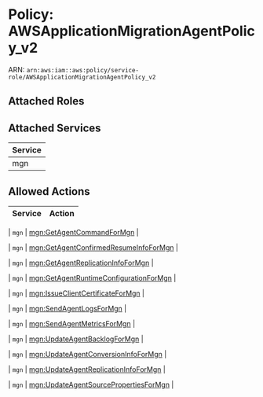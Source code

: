 # Policy: AWSApplicationMigrationAgentPolicy_v2

ARN: `arn:aws:iam::aws:policy/service-role/AWSApplicationMigrationAgentPolicy_v2`

## Attached Roles

## Attached Services

| Service |
|---------|
| mgn |

## Allowed Actions

| Service | Action |
|:-------:|--------|

| `mgn` | [mgn:GetAgentCommandForMgn](../actions.md#mgn:getagentcommandformgn) |

| `mgn` | [mgn:GetAgentConfirmedResumeInfoForMgn](../actions.md#mgn:getagentconfirmedresumeinfoformgn) |

| `mgn` | [mgn:GetAgentReplicationInfoForMgn](../actions.md#mgn:getagentreplicationinfoformgn) |

| `mgn` | [mgn:GetAgentRuntimeConfigurationForMgn](../actions.md#mgn:getagentruntimeconfigurationformgn) |

| `mgn` | [mgn:IssueClientCertificateForMgn](../actions.md#mgn:issueclientcertificateformgn) |

| `mgn` | [mgn:SendAgentLogsForMgn](../actions.md#mgn:sendagentlogsformgn) |

| `mgn` | [mgn:SendAgentMetricsForMgn](../actions.md#mgn:sendagentmetricsformgn) |

| `mgn` | [mgn:UpdateAgentBacklogForMgn](../actions.md#mgn:updateagentbacklogformgn) |

| `mgn` | [mgn:UpdateAgentConversionInfoForMgn](../actions.md#mgn:updateagentconversioninfoformgn) |

| `mgn` | [mgn:UpdateAgentReplicationInfoForMgn](../actions.md#mgn:updateagentreplicationinfoformgn) |

| `mgn` | [mgn:UpdateAgentSourcePropertiesForMgn](../actions.md#mgn:updateagentsourcepropertiesformgn) |
